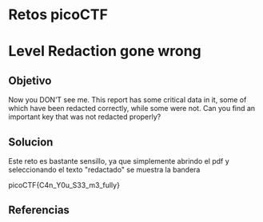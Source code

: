 # Retos picoCTF

# Level Redaction gone wrong

## Objetivo
Now you DON’T see me.
This report has some critical data in it, some of which have been redacted correctly, while some were not. Can you find an important key that was not redacted properly?
## Solucion
Este reto es bastante sensillo, ya que simplemente abrindo el pdf y seleccionando el texto "redactado" se muestra la bandera 

picoCTF{C4n_Y0u_S33_m3_fully}
## Referencias


